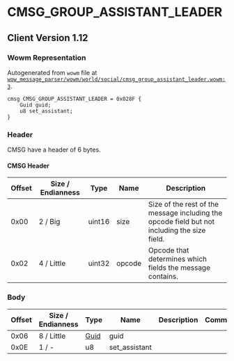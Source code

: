 # CMSG_GROUP_ASSISTANT_LEADER

## Client Version 1.12

### Wowm Representation

Autogenerated from `wowm` file at [`wow_message_parser/wowm/world/social/cmsg_group_assistant_leader.wowm:3`](https://github.com/gtker/wow_messages/tree/main/wow_message_parser/wowm/world/social/cmsg_group_assistant_leader.wowm#L3).
```rust,ignore
cmsg CMSG_GROUP_ASSISTANT_LEADER = 0x028F {
    Guid guid;
    u8 set_assistant;
}
```
### Header

CMSG have a header of 6 bytes.

#### CMSG Header

| Offset | Size / Endianness | Type   | Name   | Description |
| ------ | ----------------- | ------ | ------ | ----------- |
| 0x00   | 2 / Big           | uint16 | size   | Size of the rest of the message including the opcode field but not including the size field.|
| 0x02   | 4 / Little        | uint32 | opcode | Opcode that determines which fields the message contains.|

### Body

| Offset | Size / Endianness | Type | Name | Description | Comment |
| ------ | ----------------- | ---- | ---- | ----------- | ------- |
| 0x06 | 8 / Little | [Guid](../spec/packed-guid.md) | guid |  |  |
| 0x0E | 1 / - | u8 | set_assistant |  |  |


